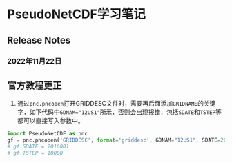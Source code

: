 # PseudoNetCDF学习笔记

## Release Notes

### 2022年11月22日



## 官方教程更正

1. 通过`pnc.pncopen`打开GRIDDESC文件时，需要再后面添加`GRIDNAME`的关键字，如下代码中`GDNAM="12US1"`所示，否则会出现报错，包括`SDATE`和`TSTEP`等都可以直接写入参数中。

```python
import PseudoNetCDF as pnc
gf = pnc.pncopen('GRIDDESC', format='griddesc', GDNAM="12US1", SDATE=2016001, TSTEP=10000)
# gf.SDATE = 2016001
# gf.TSTEP = 10000
```




